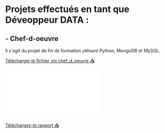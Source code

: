 # Projets effectués en tant que Déveoppeur DATA :

## - Chef-d-oeuvre
Il s'agit du projet de fin de formation utilisant Python, MongoDB et MySQL.

[Télécharger le fichier zip chef_d_oeuvre :inbox_tray:](https://github.com/pzim-devdata/dev-data/raw/master/chef-d'oeuvre/chef_d_oeuvre.zip)

![Consulter le rapport :inbox_tray:](Rapport.pdf)

[Téléchargez-le rapport :inbox_tray:](https://github.com/pzim-devdata/dev-data/raw/master/chef-d'oeuvre/Rapport.pdf)
